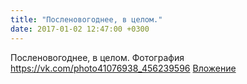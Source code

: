 ```yaml
---
title: "Посленовогоднее, в целом."
date: 2017-01-02 12:47:00 +0300
---
```


Посленовогоднее, в целом.
Фотография
<a class="vk-attach" href="https://vk.com/photo41076938_456239596">https://vk.com/photo41076938_456239596</a>
<a class="vk-attach" href="https://vk.com/photo41076938_456239596">Вложение</a>
